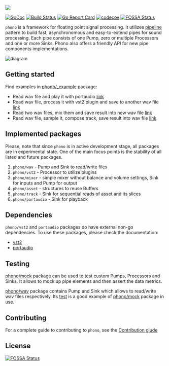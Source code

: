 ![](phono.png)

[![GoDoc](https://godoc.org/github.com/pipelined/phono?status.svg)](https://godoc.org/github.com/pipelined/phono)
[![Build Status](https://travis-ci.org/pipelined/phono.svg?branch=master)](https://travis-ci.org/pipelined/phono)
[![Go Report Card](https://goreportcard.com/badge/github.com/pipelined/phono)](https://goreportcard.com/report/github.com/pipelined/phono)
[![codecov](https://codecov.io/gh/pipelined/phono/branch/master/graph/badge.svg)](https://codecov.io/gh/pipelined/phono)
[![FOSSA Status](https://app.fossa.io/api/projects/git%2Bgithub.com%2Fpipelined%2Fphono.svg?type=shield)](https://app.fossa.io/projects/git%2Bgithub.com%2Fpipelined%2Fphono?ref=badge_shield)

`phono` is a framework for floating point signal processing. It utilizes [pipeline](https://blog.golang.org/pipelines) pattern to build fast, asynchronomous and easy-to-extend pipes for sound processing. Each pipe consists of one Pump, zero or multiple Processors and one or more Sinks. Phono also offers a friendly API for new pipe components implementations.

![diagram](https://dudk.github.io/post/lets-go/pipe_diagram.png)

## Getting started

Find examples in [phono/_example](https://github.com/pipelined/phono/blob/master/_example) package:

* Read wav file and play it with portaudio [link](https://github.com/pipelined/phono/blob/master/_example/example1.go)
* Read wav file, process it with vst2 plugin and save to another wav file [link](https://github.com/pipelined/phono/blob/master/_example/example2.go)
* Read two wav files, mix them and save result into new wav file [link](https://github.com/pipelined/phono/blob/master/_example/example3.go)
* Read wav file, sample it, compose track, save result into wav file [link](https://github.com/pipelined/phono/blob/master/_example/example4.go)

## Implemented packages

Please, note that since `phono` is in active development stage, all packages are in experimental state. One of the main focus points is the stability of all listed and future packages.

1. `phono/wav` - Pump and Sink to read/write files
2. `phono/vst2` - Processor to utilize plugins
3. `phono/mixer` - simple mixer without balance and volume settings, Sink for inputs and Pump for output
4. `phono/asset` - structures to reuse Buffers
5. `phono/track` - Sink for sequential reads of asset and its slices
6. `phono/portaudio` - Sink for playback

## Dependencies

`phono/vst2` and `portaudio` packages do have external non-go dependencies. To use these packages, please check the documentation:

* [vst2](https://github.com/pipelined/vst2#dependencies)
* [portaudio](https://github.com/gordonklaus/portaudio#portaudio)

## Testing

[phono/mock](https://godoc.org/github.com/pipelined/phono/mock) package can be used to test custom Pumps, Processors and Sinks. It allows to mock up pipe elements and then assert the data metrics.

[phono/wav](https://godoc.org/github.com/pipelined/phono/wav) package contains Pump and Sink which allows to read/write wav files respectively. Its [test](https://github.com/pipelined/phono/blob/master/wav/wav_test.go) is a good example of [phono/mock](https://godoc.org/github.com/pipelined/phono/mock) package in use.

## Contributing

For a complete guide to contributing to `phono`, see the [Contribution giude](https://github.com/pipelined/phono/blob/master/CONTRIBUTING.md)


## License
[![FOSSA Status](https://app.fossa.io/api/projects/git%2Bgithub.com%2Fpipelined%2Fphono.svg?type=large)](https://app.fossa.io/projects/git%2Bgithub.com%2Fpipelined%2Fphono?ref=badge_large)